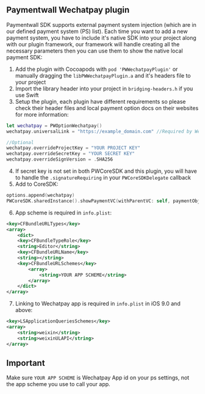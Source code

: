 Paymentwall Wechatpay plugin
------------------------------
Paymentwall SDK supports external payment system injection (which are in our defined payment system (PS) list). Each time you want to add a new payment system, you have to include it's native SDK into your project along with our plugin framework, our framework will handle creating all the necessary parameters then you can use them to show the native local payment SDK:

1. Add the plugin with Cocoapods with `pod 'PWWechatpayPlugin'` or manually dragging the `libPWWechatpayPlugin.a` and it's headers file to your project
2. Import the library header into your project in `bridging-headers.h` if you use Swift
3. Setup the plugin, each plugin have different requirements so please check their header files and local payment option docs on their websites for more information:
```swift
let wechatpay = PWOptionWechatpay()
wechatpay.universalLink = "https://example_domain.com" //Required by Wechat

//Optional
wechatpay.overrideProjectKey = "YOUR PROJECT KEY"
wechatpay.overrideSecretKey = "YOUR SECRET KEY"
wechatpay.overrideSignVersion = .SHA256
```
4. If secret key is not set in both PWCoreSDK and this plugin, you will have to handle the `.signatureRequiring` in your `PWCoreSDKDelegate` callback
5. Add to CoreSDK:
```swift
options.append(wechatpay)
PWCoreSDK.sharedInstance().showPaymentVC(withParentVC: self, paymentObject: payment, paymentOption: options, delegate: self)
```
6. App scheme is required in `info.plist`:
```xml
<key>CFBundleURLTypes</key>
<array>
    <dict>
    <key>CFBundleTypeRole</key>
    <string>Editor</string>
    <key>CFBundleURLName</key>
    <string></string>
    <key>CFBundleURLSchemes</key>
        <array>
            <string>YOUR APP SCHEME</string>
        </array>
    </dict>
</array>
```
7. Linking to Wechatpay app is required in `info.plist` in iOS 9.0 and above:
```xml
<key>LSApplicationQueriesSchemes</key>
<array>
    <string>weixin</string>
    <string>weixinULAPI</string>
</array>
```

## Important
Make sure `YOUR APP SCHEME` is Wechatpay App id on your ps settings, not the app scheme you use to call your app.

